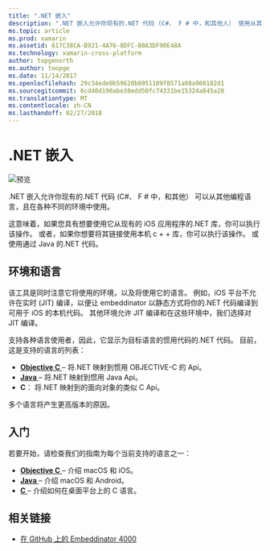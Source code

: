 ```yaml
---
title: ".NET 嵌入"
description: ".NET 嵌入允许你现有的.NET 代码 (C#、 F # 中，和其他人） 使用从其他编程语言"
ms.topic: article
ms.prod: xamarin
ms.assetid: 617C38CA-B921-4A76-8DFC-B0A3DF90E48A
ms.technology: xamarin-cross-platform
author: topgenorth
ms.author: toopge
ms.date: 11/14/2017
ms.openlocfilehash: 29c34ede0b59620b8951109f8571a08a960182d1
ms.sourcegitcommit: 6cd40d190abe38edd50fc74331be15324a845a28
ms.translationtype: MT
ms.contentlocale: zh-CN
ms.lasthandoff: 02/27/2018
---
```

# <a name="net-embedding"></a>.NET 嵌入

![预览](~/media/shared/preview.png)

.NET 嵌入允许你现有的.NET 代码 (C#、 F # 中，和其他） 可以从其他编程语言，且在各种不同的环境中使用。

这意味着，如果您具有想要使用它从现有的 iOS 应用程序的.NET 库，你可以执行该操作。   或者，如果你想要将其链接使用本机 c + + 库，你可以执行该操作。   或使用通过 Java 的.NET 代码。

## <a name="environments-and-languages"></a>环境和语言

该工具是同时注意它将使用的环境，以及将使用它的语言。   例如，iOS 平台不允许在实时 (JIT) 编译，以便让 embeddinator 以静态方式将你的.NET 代码编译到可用于 iOS 的本机代码。  其他环境允许 JIT 编译和在这些环境中，我们选择对 JIT 编译。

支持各种语言使用者，因此，它显示为目标语言的惯用代码的.NET 代码。   目前，这是支持的语言的列表：

- [**Objective C** ](objective-c/index.md) – 将.NET 映射到惯用 OBJECTIVE-C 的 Api。
- [**Java** ](android/index.md) – 将.NET 映射到惯用 Java Api。
- **C**： 将.NET 映射到的面向对象的类似 C Api。

多个语言将产生更高版本的原因。

## <a name="getting-started"></a>入门

若要开始，请检查我们的指南为每个当前支持的语言之一：

- [**Objective C** ](get-started/objective-c/index.md) – 介绍 macOS 和 iOS。
- [**Java** ](get-started/java/index.md) – 介绍 macOS 和 Android。
- [**C** ](get-started/c.md) – 介绍如何在桌面平台上的 C 语言。


## <a name="related-links"></a>相关链接

- [在 GitHub 上的 Embeddinator 4000](https://github.com/mono/Embeddinator-4000)

